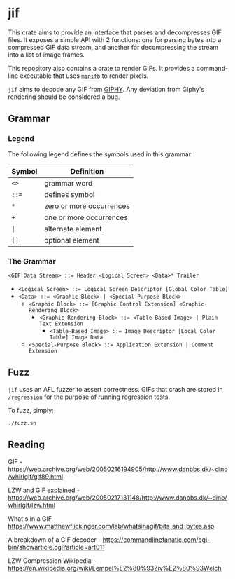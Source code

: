 # jif

This crate aims to provide an interface that parses and decompresses GIF files. It exposes a simple API with 2
functions: one for parsing bytes into a compressed GIF data stream, and another for decompressing the stream into a list
of image frames.

This repository also contains a crate to render GIFs. It provides a command-line executable that
uses [`minifb`](https://github.com/emoon/rust_minifb) to render pixels.

`jif` aims to decode any GIF from [GIPHY](https://giphy.com). Any deviation from Giphy's rendering should be
considered a bug.

## Grammar

### Legend

The following legend defines the symbols used in this grammar:

| Symbol | Definition               |
|--------|--------------------------|
| `<>`   | grammar word             |
| `::=`  | defines symbol           |
| `*`    | zero or more occurrences |
| `+`    | one or more occurrences  |
| `\|`   | alternate element        |
| `[]`   | optional element         |

### The Grammar

`<GIF Data Stream> ::= Header <Logical Screen> <Data>* Trailer`

- `<Logical Screen> ::= Logical Screen Descriptor [Global Color Table]`
- `<Data> ::= <Graphic Block> | <Special-Purpose Block>`
    - `<Graphic Block> ::= [Graphic Control Extension] <Graphic-Rendering Block>`
        - `<Graphic-Rendering Block> ::= <Table-Based Image> | Plain Text Extension`
            - `<Table-Based Image> ::= Image Descriptor [Local Color Table] Image Data`
    - `<Special-Purpose Block> ::= Application Extension | Comment Extension`

## Fuzz

`jif` uses an AFL fuzzer to assert correctness. GIFs that crash are stored in `/regression` for the purpose of running
regression tests.

To fuzz, simply:

```
./fuzz.sh
```

## Reading

GIF - https://web.archive.org/web/20050216194905/http://www.danbbs.dk/~dino/whirlgif/gif89.html

LZW and GIF explained - https://web.archive.org/web/20050217131148/http://www.danbbs.dk/~dino/whirlgif/lzw.html

What's in a GIF - https://www.matthewflickinger.com/lab/whatsinagif/bits_and_bytes.asp

A breakdown of a GIF decoder - https://commandlinefanatic.com/cgi-bin/showarticle.cgi?article=art011

LZW Compression Wikipedia - https://en.wikipedia.org/wiki/Lempel%E2%80%93Ziv%E2%80%93Welch  